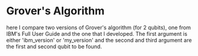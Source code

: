 # Grover's Algorithm

here I compare two versions of Grover's algorithm (for 2 qubits), one from IBM's Full User Guide and the one that I developed. The first argument is either 'ibm_version' or 'my_version' and the second and third argument are the first and second qubit to be found.